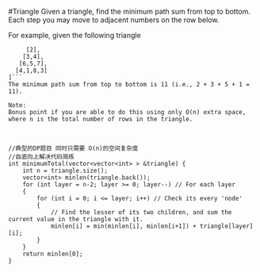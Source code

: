 #Triangle
Given a triangle, find the minimum path sum from top to bottom. 
Each step you may move to adjacent numbers on the row below.

For example, given the following triangle
```[
     [2],
    [3,4],
   [6,5,7],
  [4,1,8,3]
]```
The minimum path sum from top to bottom is 11 (i.e., 2 + 3 + 5 + 1 = 11).

Note:
Bonus point if you are able to do this using only O(n) extra space, where n is the total number of rows in the triangle.



//典型的DP题目 同时只需要 O(n)的空间复杂度
//自底向上解决代码简练
int minimumTotal(vector<vector<int> > &triangle) {
    int n = triangle.size();
    vector<int> minlen(triangle.back());
    for (int layer = n-2; layer >= 0; layer--) // For each layer
    {
        for (int i = 0; i <= layer; i++) // Check its every 'node'
        {
            // Find the lesser of its two children, and sum the current value in the triangle with it.
            minlen[i] = min(minlen[i], minlen[i+1]) + triangle[layer][i]; 
        }
    }
    return minlen[0];
}

